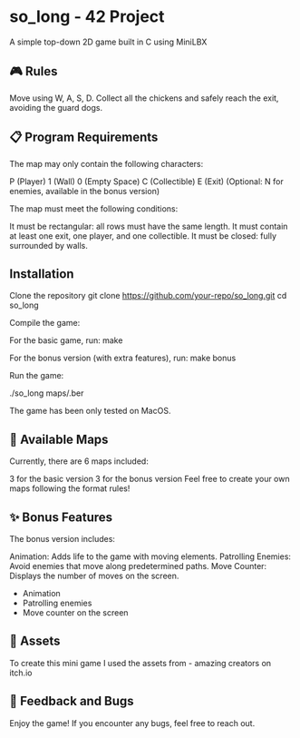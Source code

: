 # so_long - 42 Project

A simple top-down 2D game built in C using MiniLBX

## 🎮 Rules
Move using W, A, S, D.
Collect all the chickens and safely reach the exit, avoiding the guard dogs.

## 📋 Program Requirements
The map may only contain the following characters:

P (Player)
1 (Wall)
0 (Empty Space)
C (Collectible)
E (Exit)
(Optional: N for enemies, available in the bonus version)

The map must meet the following conditions:

It must be rectangular: all rows must have the same length.
It must contain at least one exit, one player, and one collectible.
It must be closed: fully surrounded by walls.

## Installation
Clone the repository 
git clone https://github.com/your-repo/so_long.git
cd so_long

Compile the game:

For the basic game, run:
make

For the bonus version (with extra features), run:
make bonus

Run the game:

./so_long maps/<map-name>.ber

The game has been only tested on MacOS.

## 📂 Available Maps
Currently, there are 6 maps included:

3 for the basic version
3 for the bonus version
Feel free to create your own maps following the format rules!

## ✨ Bonus Features
The bonus version includes:

Animation: Adds life to the game with moving elements.
Patrolling Enemies: Avoid enemies that move along predetermined paths.
Move Counter: Displays the number of moves on the screen.

- Animation
- Patrolling enemies
- Move counter on the screen

## 🎨 Assets
To create this mini game I used the assets from  - amazing creators on itch.io

## 🐞 Feedback and Bugs
Enjoy the game! If you encounter any bugs, feel free to reach out.


